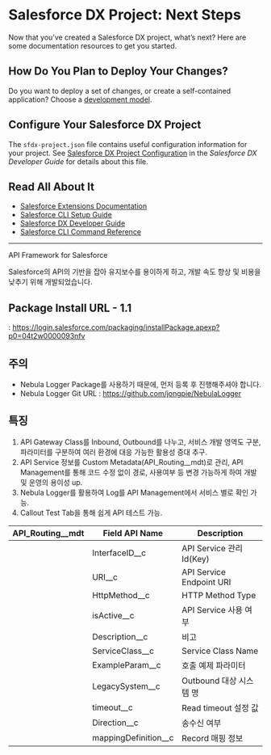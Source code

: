 # Salesforce DX Project: Next Steps

Now that you’ve created a Salesforce DX project, what’s next? Here are some documentation resources to get you started.

## How Do You Plan to Deploy Your Changes?

Do you want to deploy a set of changes, or create a self-contained application? Choose a [development model](https://developer.salesforce.com/tools/vscode/en/user-guide/development-models).

## Configure Your Salesforce DX Project

The `sfdx-project.json` file contains useful configuration information for your project. See [Salesforce DX Project Configuration](https://developer.salesforce.com/docs/atlas.en-us.sfdx_dev.meta/sfdx_dev/sfdx_dev_ws_config.htm) in the _Salesforce DX Developer Guide_ for details about this file.

## Read All About It

- [Salesforce Extensions Documentation](https://developer.salesforce.com/tools/vscode/)
- [Salesforce CLI Setup Guide](https://developer.salesforce.com/docs/atlas.en-us.sfdx_setup.meta/sfdx_setup/sfdx_setup_intro.htm)
- [Salesforce DX Developer Guide](https://developer.salesforce.com/docs/atlas.en-us.sfdx_dev.meta/sfdx_dev/sfdx_dev_intro.htm)
- [Salesforce CLI Command Reference](https://developer.salesforce.com/docs/atlas.en-us.sfdx_cli_reference.meta/sfdx_cli_reference/cli_reference.htm)

---

API Framework for Salesforce

Salesforce의 API의 기반을 잡아 유지보수를 용이하게 하고, 개발 속도 향상 및 비용을 낮추기 위해 개발되었습니다.

## Package Install URL - 1.1 
: https://login.salesforce.com/packaging/installPackage.apexp?p0=04t2w0000093nfv

## 주의

- Nebula Logger Package를 사용하기 때문에, 먼저 등록 후 진행해주셔야 합니다.
- Nebula Logger Git URL : https://github.com/jongpie/NebulaLogger

## 특징

1. API Gateway Class를 Inbound, Outbound를 나누고, 서비스 개발 영역도 구분, 파라미터를 구분하여 여러 환경에 대응 가능한 활용성 증대 추구.
2. API Service 정보를 Custom Metadata(API_Routing__mdt)로 관리, API Management를 통해 코드 수정 없이 경로, 사용여부 등 변경 가능하게 하여 개발 및 운영의 용이성 up.
3. Nebula Logger를 활용하여 Log를 API Management에서 서비스 별로 확인 가능.
4. Callout Test Tab을 통해 쉽게 API 테스트 가능.

<table>
    <thead>
        <tr>
            <th>API_Routing__mdt</th>
            <th>Field API Name</th>
            <th>Description</th>
        </tr>
    </thead>
    <tbody>
        <tr>
            <td></td>
            <td>InterfaceID__c</td>
            <td>API Service 관리 Id(Key)</td>
        </tr>
        <tr>
            <td></td>
            <td>URI__c</td>
            <td>API Service Endpoint URI</td>
        </tr>
        <tr>
            <td></td>
            <td>HttpMethod__c</td>
            <td>HTTP Method Type</td>
        </tr>
        <tr>
            <td></td>
            <td>isActive__c</td>
            <td>API Service 사용 여부</td>
        </tr>
        <tr>
            <td></td>
            <td>Description__c</td>
            <td>비고</td>
        </tr>
        <tr>
            <td></td>
            <td>ServiceClass__c</td>
            <td>Service Class Name</td>
        </tr>
        <tr>
            <td></td>
            <td>ExampleParam__c</td>
            <td>호출 예제 파라미터</td>
        </tr>
        <tr>
            <td></td>
            <td>LegacySystem__c</td>
            <td>Outbound 대상 시스템 명</td>
        </tr>
        <tr>
            <td></td>
            <td>timeout__c</td>
            <td>Read timeout 설정 값</td>
        </tr>
        <tr>
            <td></td>
            <td>Direction__c</td>
            <td>송수신 여부</td>
        </tr>
        <tr>
            <td></td>
            <td>mappingDefinition__c</td>
            <td>Record 매핑 정보</td>
        </tr>
    </tbody>
</table>
